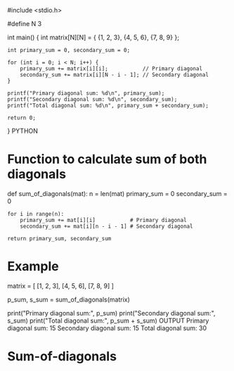 #include <stdio.h>

#define N 3

int main() {
    int matrix[N][N] = {
        {1, 2, 3},
        {4, 5, 6},
        {7, 8, 9}
    };

    int primary_sum = 0, secondary_sum = 0;

    for (int i = 0; i < N; i++) {
        primary_sum += matrix[i][i];           // Primary diagonal
        secondary_sum += matrix[i][N - i - 1]; // Secondary diagonal
    }

    printf("Primary diagonal sum: %d\n", primary_sum);
    printf("Secondary diagonal sum: %d\n", secondary_sum);
    printf("Total diagonal sum: %d\n", primary_sum + secondary_sum);

    return 0;
}
PYTHON
# Function to calculate sum of both diagonals
def sum_of_diagonals(mat):
    n = len(mat)
    primary_sum = 0
    secondary_sum = 0

    for i in range(n):
        primary_sum += mat[i][i]           # Primary diagonal
        secondary_sum += mat[i][n - i - 1] # Secondary diagonal

    return primary_sum, secondary_sum

# Example
matrix = [
    [1, 2, 3],
    [4, 5, 6],
    [7, 8, 9]
]

p_sum, s_sum = sum_of_diagonals(matrix)

print("Primary diagonal sum:", p_sum)
print("Secondary diagonal sum:", s_sum)
print("Total diagonal sum:", p_sum + s_sum)
OUTPUT
Primary diagonal sum: 15
Secondary diagonal sum: 15
Total diagonal sum: 30

# Sum-of-diagonals

